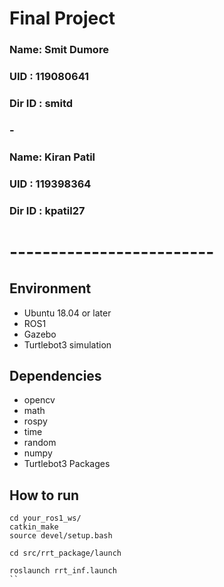 # Final Project

### Name:    Smit Dumore
### UID :    119080641
### Dir ID : smitd
### - 
### Name:    Kiran Patil
### UID :    119398364
### Dir ID : kpatil27
# -------------------------


## Environment

* Ubuntu 18.04 or later
* ROS1 
* Gazebo
* Turtlebot3 simulation

## Dependencies

* opencv
* math
* rospy
* time
* random
* numpy
* Turtlebot3 Packages

## How to run
```
cd your_ros1_ws/
catkin_make
source devel/setup.bash

cd src/rrt_package/launch

roslaunch rrt_inf.launch
``